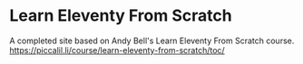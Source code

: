 # Learn Eleventy From Scratch

A completed site based on Andy Bell's Learn Eleventy From Scratch course. 
https://piccalil.li/course/learn-eleventy-from-scratch/toc/